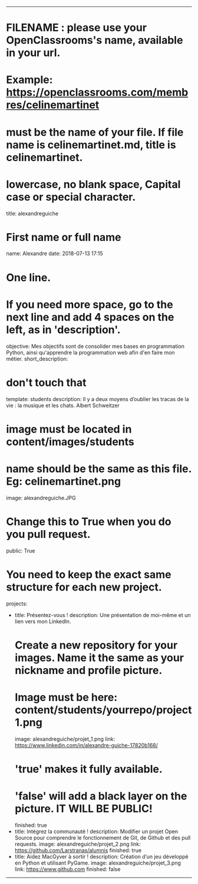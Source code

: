 ﻿---

# FILENAME : please use your OpenClassrooms's name, available in your url.
# Example: https://openclassrooms.com/membres/celinemartinet
# must be the name of your file. If file name is celinemartinet.md, title is celinemartinet.
# lowercase, no blank space, Capital case or special character.
title: alexandreguiche

# First name or full name
name: Alexandre
date: 2018-07-13 17:15

# One line.
# If you need more space, go to the next line and add 4 spaces on the left, as in 'description'.
objective: Mes objectifs sont de consolider mes bases en programmation Python, ainsi qu'apprendre la programmation web afin d'en faire mon métier.
short_description: 

# don't touch that
template: students
description:
    Il y a deux moyens d’oublier les tracas de la vie : 
    la musique et les chats.
       Albert Schweitzer 

# image must be located in content/images/students
# name should be the same as this file. Eg: celinemartinet.png
image: alexandreguiche.JPG
# Change this to True when you do you pull request.
public: True

# You need to keep the exact same structure for each new project.
projects:
  - title: Présentez-vous !
    description: Une présentation de moi-même et un lien vers mon LinkedIn.
    # Create a new repository for your images. Name it the same as your nickname and profile picture.
    # Image must be here: content/students/yourrepo/project1.png
    image: alexandreguiche/projet_1.png
    link: https://www.linkedin.com/in/alexandre-guiche-17820b168/
    # 'true' makes it fully available.
    # 'false' will add a black layer on the picture. IT WILL BE PUBLIC!
    finished: true
  - title: Intégrez la communauté !
    description: Modifier un projet Open Source pour comprendre le fonctionnement de Git, de Github et des pull requests. 
    image: alexandreguiche/projet_2.png
    link: https://github.com/Larstranas/alumnis
    finished: true
  - title: Aidez MacGyver à sortir !
    description: Création d’un jeu développé en Python et utilisant PyGame.
    image: alexandreguiche/projet_3.png
    link: https://www.github.com
    finished: false
---
